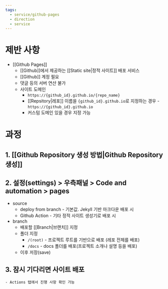 ```yaml
---
tags:
  - service/github-pages
  - direction
  - service
---
```

# 제반 사항
- [[Github Pages]] 
	- [[Github]]에서 제공하는 [[Static site|정적 사이트]] 배포 서비스
	- [[Github]] 계정 필요 
	- 댓글 등의 서버 연산 불가
	- 사이트 도메인
		- `https://{github_id}.github.io/{repo_name}` 
		- [[Repsitory|레포]] 이름을 `{github_id}.github.io`로 지정하는 경우 -  `https://{github_id}.github.io`
		- 커스텀 도메인 있을 경우 지정 가능


# 과정 
## 1. [[Github Repository 생성 방법|Github Repository 생성]] 

## 2. 설정(settings) > 우측패널 > Code and automation > pages 
- source
	- deploy from branch - 기본값. Jekyll 기반 마크다운 배포 시
	- Github Action - 기타 정적 사이트 생성기로 배포 시
- branch
	- 배포할 [[Branch|브랜치]] 지정
	- 폴더 지정
		- `/(root)` - 프로젝트 루트를 기반으로 배포 (레포 전체를 배포)
		- `/docs` - docs 폴더를 배포(프로젝트 소개나 설명 등을 배포)
	- 이후 저장(save)

## 3. 잠시 기다리면 사이트 배포
	- Actions 탭에서 진행 사항 확인 가능